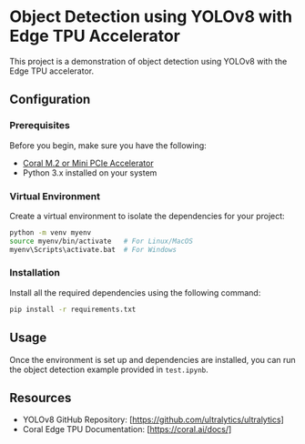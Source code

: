 # Object Detection using YOLOv8 with Edge TPU Accelerator

This project is a demonstration of object detection using YOLOv8 with the Edge TPU accelerator.

## Configuration

### Prerequisites

Before you begin, make sure you have the following:

- [Coral M.2 or Mini PCIe Accelerator](https://coral.ai/docs/m2/get-started/#requirements)
- Python 3.x installed on your system

### Virtual Environment

Create a virtual environment to isolate the dependencies for your project:

```bash
python -m venv myenv
source myenv/bin/activate   # For Linux/MacOS
myenv\Scripts\activate.bat  # For Windows
```

### Installation

Install all the required dependencies using the following command:
```bash
pip install -r requirements.txt
```


## Usage

Once the environment is set up and dependencies are installed, you can run the object detection example provided in `test.ipynb`.


## Resources

* YOLOv8 GitHub Repository: [https://github.com/ultralytics/ultralytics]
* Coral Edge TPU Documentation: [https://coral.ai/docs/]
